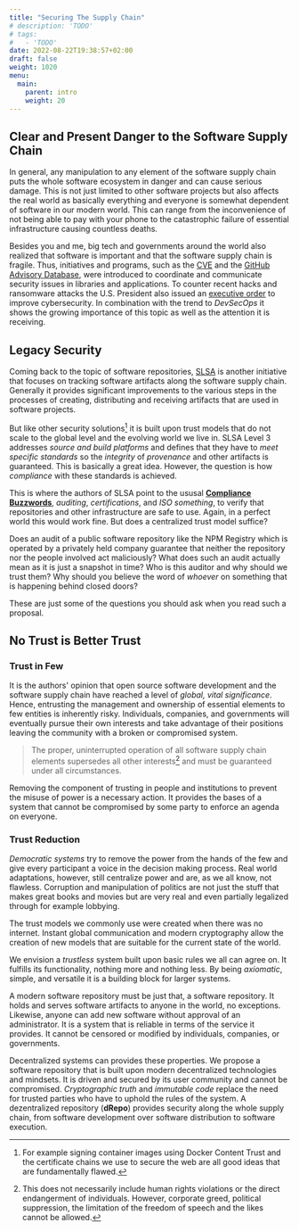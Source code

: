 ```yaml
---
title: "Securing The Supply Chain"
# description: 'TODO'
# tags:
#   - 'TODO'
date: 2022-08-22T19:38:57+02:00
draft: false
weight: 1020
menu:
  main:
    parent: intro
    weight: 20
---
```


<!-- broken supply chain -> chaos -->
## Clear and Present Danger to the Software Supply Chain

In general, any manipulation to any element of the software supply chain puts
the whole software ecosystem in danger and can cause serious damage.
This is not just limited to other software projects but also affects the real
world as basically everything and everyone is somewhat dependent of software in
our modern world.
This can range from the inconvenience of not being able to pay with your phone
to the catastrophic failure of essential infrastructure causing countless
deaths.

Besides you and me, big tech and governments around the world also realized
that software is important and that the software supply chain is fragile.
Thus, initiatives and programs, such as the [CVE](https://www.cve.org/) and the
[GitHub Advisory Database](https://github.com/advisories), were introduced to
coordinate and communicate security issues in libraries and applications.
To counter recent hacks and ransomware attacks the U.S. President also issued
an [executive
order](https://www.whitehouse.gov/briefing-room/presidential-actions/2021/05/12/executive-order-on-improving-the-nations-cybersecurity/)
to improve cybersecurity.
In combination with the trend to _DevSecOps_ it shows the growing importance
of this topic as well as the attention it is receiving.

<!-- SLSA -->
## Legacy Security

Coming back to the topic of software repositories, [SLSA](https://slsa.dev/) is
another initiative that focuses on tracking software artifacts along the
software supply chain.
Generally it provides significant improvements to the various steps in the
processes of creating, distributing and receiving artifacts that are used in
software projects.

But like other security solutions[^secSol] it is built upon trust models that
do not scale to the global level and the evolving world we live in.
SLSA Level 3 addresses _source and build platforms_ and defines that they have
to _meet specific standards_ so the _integrity_ of _provenance_ and other
artifacts is guaranteed.
This is basically a great idea.
However, the question is how _compliance_ with these standards is achieved.

[^secSol]: For example signing container images using Docker Content Trust and
  the certificate chains we use to secure the web are all good ideas that are
  fundamentally flawed.

This is where the authors of SLSA point to the ususal __[Compliance
Buzzwords](https://slsa.dev/spec/v0.1/levels#detailed-explanation)__,
_auditing_, _certifications_, and _ISO something_, to verify that repositories
and other infrastructure are safe to use.
Again, in a perfect world this would work fine.
But does a centralized trust model suffice?

Does an audit of a public software repository like the NPM Registry which is
operated by a privately held company guarantee that neither the repository nor
the people involved act maliciously?
What does such an audit actually mean as it is just a snapshot in time?
Who is this auditor and why should we trust them?
Why should you believe the word of _whoever_ on something that is happening
behind closed doors?

These are just some of the questions you should ask when you read such a
proposal.


## No Trust is Better Trust

### Trust in Few

It is the authors' opinion that open source software development and the
software supply chain have reached a level of _global, vital significance_.
Hence, entrusting the management and ownership of essential elements to few
entities is inherently risky.
Individuals, companies, and governments will eventually pursue their own
interests and take advantage of their positions leaving the community with a
broken or compromised system.

> The proper, uninterrupted operation of all software supply chain elements
> supersedes all other interests[^interests] and must be guaranteed under all
> circumstances.

[^interests]: This does not necessarily include human rights violations or the
  direct endangerment of individuals. However, corporate greed, political
  suppression, the limitation of the freedom of speech and the likes cannot be
  allowed.

Removing the component of trusting in people and institutions to prevent the
misuse of power is a necessary action.
It provides the bases of a system that cannot be compromised by some party to
enforce an agenda on everyone.

### Trust Reduction

_Democratic systems_ try to remove the power from the hands of the few and give
every participant a voice in the decision making process.
Real world adaptations, however, still centralize power and are, as we all
know, not flawless.
Corruption and manipulation of politics are not just the stuff that makes great
books and movies but are very real and even partially legalized through for
example lobbying.

The trust models we commonly use were created when there was no internet.
Instant global communication and modern cryptography allow the creation of new
models that are suitable for the current state of the world.

We envision a _trustless_ system built upon basic rules we all can agree on.
It fulfills its functionality, nothing more and nothing less.
By being _axiomatic_, simple, and versatile it is a building block for larger
systems.

A modern software repository must be just that, a software repository.
It holds and serves software artifacts to anyone in the world, no exceptions.
Likewise, anyone can add new software without approval of an administrator.
It is a system that is reliable in terms of the service it provides.
It cannot be censored or modified by individuals, companies, or governments.

Decentralized systems can provides these properties.
We propose a software repository that is built upon modern decentralized
technologies and mindsets.
It is driven and secured by its user community and cannot be compromised.
_Cryptographic truth_ and _immutable code_ replace the need for trusted parties
who have to uphold the rules of the system.
A dezentralized repository (__dRepo__) provides security along the whole supply
chain, from software development over software distribution to software
execution.